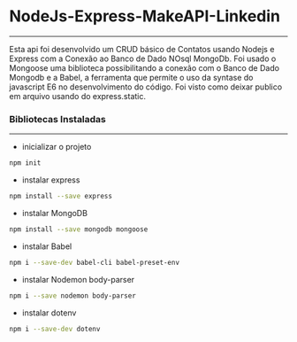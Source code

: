 # NodeJs-Express-MakeAPI-Linkedin
---
Esta api foi desenvolvido um CRUD básico de Contatos usando Nodejs e Express com a Conexão ao Banco de Dado NOsql MongoDb. Foi usado o Mongoose uma biblioteca possibilitando a conexão com o Banco de Dado Mongodb e a Babel, a ferramenta que permite o uso da syntase do javascript E6 no desenvolvimento do código. Foi visto como deixar publico em arquivo usando do express.static.


### Bibliotecas Instaladas
---
* inicializar o projeto
```bash
npm init
```
* instalar express
```bash
npm install --save express
```
* instalar MongoDB
```bash
npm install --save mongodb mongoose
```
* instalar Babel
```bash
npm i --save-dev babel-cli babel-preset-env
```
* instalar Nodemon body-parser
```bash
npm i --save nodemon body-parser
```
* instalar dotenv
```bash
npm i --save-dev dotenv
```